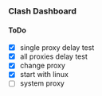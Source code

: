 ### Clash Dashboard

#### ToDo

- [x] single proxy delay test
- [x] all proxies delay test
- [x] change proxy
- [x] start with linux
- [ ] system proxy